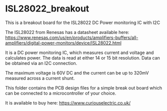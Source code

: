 # ISL28022_breakout
This is a breakout board for the ISL28022 DC Power monitoring IC with I2C

The ISL28022 from Renesas has a datasheet available here: https://www.renesas.com/us/en/products/amplifiers-buffers/all-amplifiers/digital-power-monitors/device/ISL28022.html

It is a DC power monitoring IC, which measures current and voltage and calculates power. The data is read at either 14 or 15 bit resolution. Data can be obtained via an I2C connection.

The maximum voltage is 60V DC and the current can be up to 320mV measured across a current shunt.

This folder contains the PCB design files for a simple break out board which can be connected to a microcontroller of your choice.

It is available to buy here: https://www.curiouselectric.co.uk/

